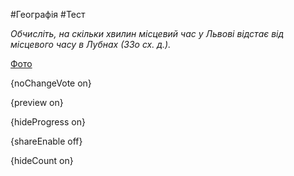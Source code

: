 #Географія #Тест

*Обчисліть, на скільки хвилин місцевий час у Львові відстає від місцевого часу в Лубнах (33o сх. д.).*

[Фото](https://zno.osvita.ua//doc/images/znotest/95/9559/49.jpg)

{noChangeVote on}

{preview on}

{hideProgress on}

{shareEnable off}

{hideCount on}

